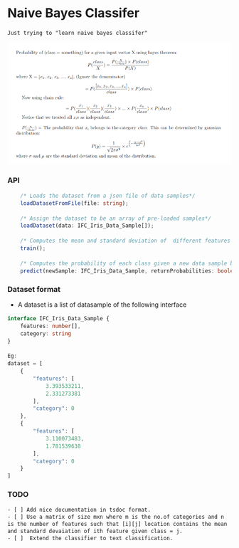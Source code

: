 # Naive Bayes Classifer


    Just trying to "learn naive bayes classifer"

![alt text](https://github.com/Subhash3/Naive-Bayes-Classifer/blob/main/math.png?raw=true)

### API
```ts
    /* Loads the dataset from a json file of data samples*/
    loadDatasetFromFile(file: string);

    /* Assign the dataset to be an array of pre-loaded samples*/
    loadDataset(data: IFC_Iris_Data_Sample[]);

    /* Computes the mean and standard deviation of  different features of each category */
    train();

    /* Computes the probability of each class given a new data sample by using bayes theorem */
    predict(newSample: IFC_Iris_Data_Sample, returnProbabilities: boolean = false);
```

### Dataset format
* A dataset is a list of datasample of the following interface
```ts
interface IFC_Iris_Data_Sample {
    features: number[],
    category: string
}

Eg:
dataset = [
    {
        "features": [
            3.393533211,
            2.331273381
        ],
        "category": 0
    },
    {
        "features": [
            3.110073483,
            1.781539638
        ],
        "category": 0
    }
]
```

### TODO
    - [ ] Add nice documentation in tsdoc format.
    - [ ] Use a matrix of size mxn where m is the no.of categories and n is the number of features such that [i][j] location contains the mean and standard devaiation of ith feature given class = j.
    - [ ]  Extend the classifier to text classification.